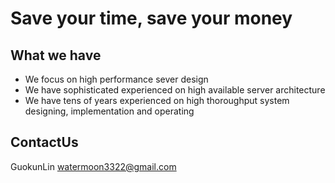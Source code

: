 # Save your time, save your money

## What we have
* We focus on high performance sever design
* We have sophisticated experienced on high available server architecture
* We have tens of years experienced on high thoroughput system designing, implementation and operating

## ContactUs
GuokunLin watermoon3322@gmail.com
